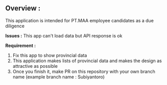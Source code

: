 Overview :
-
This application is intended for PT.MAA employee candidates as a due diligence

**Issues :**
This app can't load data but API response is ok

**Requirement :**
1. Fix this app to show provincial data
2. This application makes lists of provincial data and makes the design as attractive as possible
3. Once you finish it, make PR on this repository with your own branch name (example branch name : Subiyantoro)
